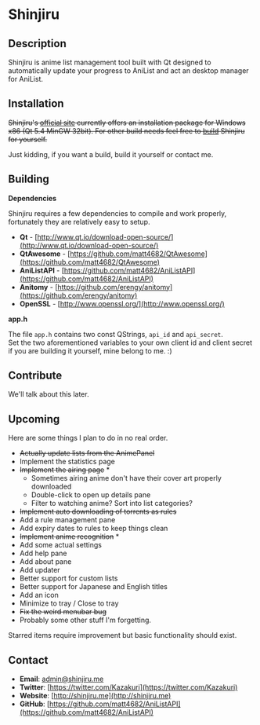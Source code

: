 # Shinjiru #

## Description ##

Shinjiru is anime list management tool built with Qt designed to automatically update your progress to AniList and act an desktop manager for AniList.

## Installation ##

<strike>Shinjiru's [official site](http://app.shinjiru.me/) currently offers an installation package for Windows x86 (Qt 5.4 MinGW 32bit). For other build needs feel free to [build](#Building) Shinjiru for yourself.</strike>

Just kidding, if you want a build, build it yourself or contact me.

## Building ##

**Dependencies**

Shinjiru requires a few dependencies to compile and work properly, fortunately they are relatively easy to setup.

- **Qt** - [http://www.qt.io/download-open-source/](http://www.qt.io/download-open-source/)
- **QtAwesome** - [https://github.com/matt4682/QtAwesome](https://github.com/matt4682/QtAwesome)
- **AniListAPI** - [https://github.com/matt4682/AniListAPI](https://github.com/matt4682/AniListAPI)
- **Anitomy** - [https://github.com/erengy/anitomy](https://github.com/erengy/anitomy)
- **OpenSSL** - [http://www.openssl.org/](http://www.openssl.org/)

**app.h**

The file `app.h` contains two const QStrings, `api_id` and `api_secret`.  
Set the two aforementioned variables to your own client id and client secret if you are building it yourself, mine belong to me. :)

## Contribute ##

We'll talk about this later.

## Upcoming ##

Here are some things I plan to do in no real order.

+ <s>Actually update lists from the AnimePanel</s>
+ Implement the statistics page
+ <s>Implement the airing page</s> *
	+ Sometimes airing anime don't have their cover art properly downloaded
	+ Double-click to open up details pane
	+ Filter to watching anime? Sort into list categories?
+ <s>Implement auto downloading of torrents as rules</s>
+ Add a rule management pane
+ Add expiry dates to rules to keep things clean
+ <s>Implement anime recognition</s> *
+ Add some actual settings
+ Add help pane
+ Add about pane
+ Add updater
+ Better support for custom lists
+ Better support for Japanese and English titles
+ Add an icon
+ Minimize to tray / Close to tray
+ <s>Fix the weird menubar bug</s>
+ Probably some other stuff I'm forgetting.

Starred items require improvement but basic functionality should exist.

## Contact ##

- **Email**: <admin@shinjiru.me>
- **Twitter**: [https://twitter.com/Kazakuri](https://twitter.com/Kazakuri)
- **Website**: [http://shinjiru.me](http://shinjiru.me)
- **GitHub**: [https://github.com/matt4682/AniListAPI](https://github.com/matt4682/AniListAPI)